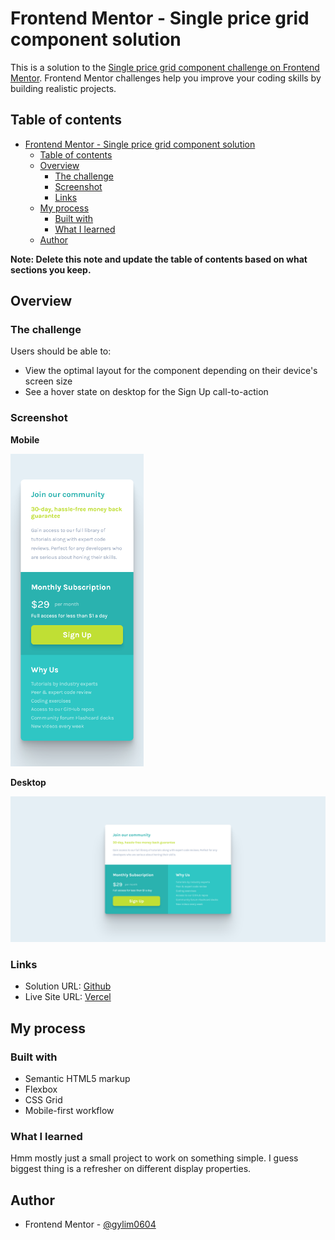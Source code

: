 # Frontend Mentor - Single price grid component solution

This is a solution to the [Single price grid component challenge on Frontend Mentor](https://www.frontendmentor.io/challenges/single-price-grid-component-5ce41129d0ff452fec5abbbc). Frontend Mentor challenges help you improve your coding skills by building realistic projects. 

## Table of contents

- [Frontend Mentor - Single price grid component solution](#frontend-mentor---single-price-grid-component-solution)
  - [Table of contents](#table-of-contents)
  - [Overview](#overview)
    - [The challenge](#the-challenge)
    - [Screenshot](#screenshot)
    - [Links](#links)
  - [My process](#my-process)
    - [Built with](#built-with)
    - [What I learned](#what-i-learned)
  - [Author](#author)

**Note: Delete this note and update the table of contents based on what sections you keep.**

## Overview

### The challenge

Users should be able to:

- View the optimal layout for the component depending on their device's screen size
- See a hover state on desktop for the Sign Up call-to-action

### Screenshot

**Mobile**

<img src="images/screenshot/mobile.png" height=500 width=auto>

**Desktop**

<img src="images/screenshot/desktop.png">

### Links

- Solution URL: [Github](https://github.com/gylim0604/FrontEnd-Mentor-Single-Price-Component)
- Live Site URL: [Vercel](https://front-end-mentor-single-price-component.vercel.app/)

## My process

### Built with

- Semantic HTML5 markup
- Flexbox
- CSS Grid
- Mobile-first workflow

### What I learned

Hmm mostly just a small project to work on something simple. I guess biggest thing is a refresher on different display properties. 

## Author

- Frontend Mentor - [@gylim0604](https://www.frontendmentor.io/profile/gylim0604)

